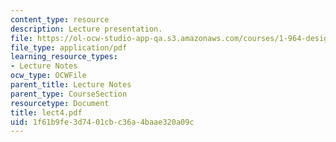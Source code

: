 ```yaml
---
content_type: resource
description: Lecture presentation.
file: https://ol-ocw-studio-app-qa.s3.amazonaws.com/courses/1-964-design-for-sustainability-fall-2006/1f61b9fe3d7401cbc36a4baae320a09c_lect4.pdf
file_type: application/pdf
learning_resource_types:
- Lecture Notes
ocw_type: OCWFile
parent_title: Lecture Notes
parent_type: CourseSection
resourcetype: Document
title: lect4.pdf
uid: 1f61b9fe-3d74-01cb-c36a-4baae320a09c
---
```

